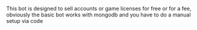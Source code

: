 This bot is designed to sell accounts or game licenses for free or for a fee, obviously the basic bot works with mongodb and you have to do a manual setup via code
